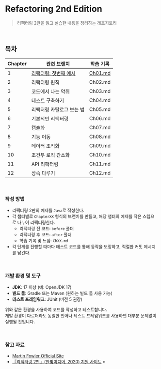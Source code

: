 # Refactoring 2nd Edition

> 리팩터링 2판을 읽고 실습한 내용을 정리하는 레포지토리

<br/>

## 목차

| Chapter | 관련 브랜치                                                                               | 학습 기록                                                                                                                                |
|---------|--------------------------------------------------------------------------------------|--------------------------------------------------------------------------------------------------------------------------------------|
| 1       | [리팩터링: 첫번째 예시](https://github.com/junpakPark/refactoring-2nd-edition/tree/chapter01) | [Ch01.md](https://github.com/junpakPark/refactoring-2nd-edition/blob/chapter01/src/main/java/me/junpak/refactoring/chapter1/Ch01.md) |
| 2       | 리팩터링 원칙                                                                              | Ch02.md                                                                                                                              |
| 3       | 코드에서 나는 악취                                                                           | Ch03.md                                                                                                                              |
| 4       | 테스트 구축하기                                                                             | Ch04.md                                                                                                                              |
| 5       | 리팩터링 카탈로그 보는 법                                                                       | Ch05.md                                                                                                                              |
| 6       | 기본적인 리팩터링                                                                            | Ch06.md                                                                                                                              |
| 7       | 캡슐화                                                                                  | Ch07.md                                                                                                                              |
| 8       | 기능 이동                                                                                | Ch08.md                                                                                                                              |
| 9       | 데이터 조직화                                                                              | Ch09.md                                                                                                                              |
| 10      | 조건부 로직 간소화                                                                           | Ch10.md                                                                                                                              |
| 11      | API 리팩터링                                                                             | Ch11.md                                                                                                                              |
| 12      | 상속 다루기                                                                               | Ch12.md                                                                                                                              |

<br/>

### 작성 방법

- 리팩터링 2판의 예제를 `Java`로 작성한다.
- 각 챕터별로 `ChapterXX` 형식의 브랜치를 만들고, 해당 챕터의 예제를 작은 스텝으로 나누어 리팩터링한다.
    - 리팩터링 전 코드: `before` 폴더
    - 리팩터링 후 코드: `after` 폴더
    - 학습 기록 및 느낌: `ChXX.md`
- 각 단계를 진행할 때마다 테스트 코드를 통해 동작을 보장하고, 적절한 커밋 메시지를 남긴다.

<br/>

### 개발 환경 및 도구

- **JDK**: 17 이상 (예: OpenJDK 17)
- **빌드 툴**: Gradle 또는 Maven (원하는 빌드 툴 사용 가능)
- **테스트 프레임워크**: JUnit (버전 5 권장)

위와 같은 환경을 사용하여 코드를 작성하고 테스트합니다.  
개발 환경이 다르더라도 동일한 언어나 테스트 프레임워크를 사용하면 대부분 문제없이 실행될 것입니다.

<br/>

### 참고 자료

- [Martin Fowler Official Site](https://martinfowler.com/)
- [『리팩터링 2판』(한빛미디어, 2020) 지원 사이트](https://github.com/WegraLee/Refactoring)
  c
